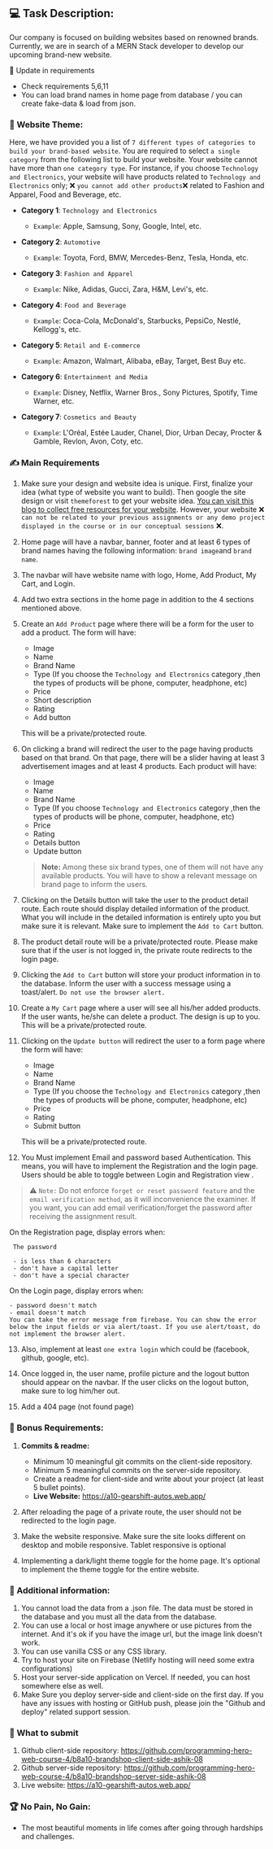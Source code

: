 ## 💻 Task Description:

Our company is focused on building websites based on renowned brands. Currently, we are in search of a MERN Stack developer to develop our upcoming brand-new website.

🚩 Update in requirements
  - Check requirements 5,6,11
  - You can load brand names in home page from database / you can create fake-data & load from json.

### 🧮 Website Theme:

Here, we have provided you a list of `7 different types of categories to build your brand-based website`. You are required to select `a single category` from the following list to build your website. Your website cannot have more than `one category type`. For instance, if you choose `Technology and Electronics`, your website will have products related to `Technology and Electronics` only; :x: `you cannot add other products`:x: related to Fashion and Apparel, Food and Beverage, etc.

- **Category 1**: `Technology and Electronics`

  - `Example`: Apple, Samsung, Sony, Google, Intel, etc.

- **Category 2**: `Automotive`

  - `Example`: Toyota, Ford, BMW, Mercedes-Benz, Tesla, Honda, etc.

- **Category 3**: `Fashion and Apparel`

  - `Example`: Nike, Adidas, Gucci, Zara, H&M, Levi's, etc.

- **Category 4**: `Food and Beverage`

  - `Example`: Coca-Cola, McDonald's, Starbucks, PepsiCo, Nestlé, Kellogg's, etc.

- **Category 5**: `Retail and E-commerce`

  - `Example`: Amazon, Walmart, Alibaba, eBay, Target, Best Buy etc.

- **Category 6**: `Entertainment and Media`

  - `Example`: Disney, Netflix, Warner Bros., Sony Pictures, Spotify, Time Warner, etc.

- **Category 7**: `Cosmetics and Beauty`

  - `Example`: L'Oréal, Estée Lauder, Chanel, Dior, Urban Decay, Procter & Gamble, Revlon, Avon, Coty, etc.

### ✍️ Main Requirements

1. Make sure your design and website idea is unique. First, finalize your idea (what type of website you want to build). Then google the site design or visit `themeforest` to get your website idea. [You can visit this blog to collect free resources for your website](https://bootcamp.uxdesign.cc/free-images-and-resources-collection-for-website-c77f2fc46ce5). However, your website :x: `can not be related to your previous assignments or any demo project displayed in the course or in our conceptual sessions` :x:.

2. Home page will have a navbar, banner, footer and at least 6 types of brand names having the following information: `brand image`and `brand name`.

3. The navbar will have website name with logo, Home, Add Product, My Cart, and Login.

4. Add two extra sections in the home page in addition to the 4 sections mentioned above.

5. Create an `Add Product` page where there will be a form for the user to add a product. The form will have:

   - Image
   - Name
   - Brand Name
   - Type (If you choose the `Technology and Electronics` category ,then the types of products will be phone, computer, headphone, etc)
   - Price
   - Short description
   - Rating
   - Add button

   This will be a private/protected route.

6. On clicking a brand will redirect the user to the page having products based on that brand. On that page, there will be a slider having at least 3 advertisement images and at least 4 products. Each product will have:

   - Image
   - Name
   - Brand Name
   - Type (If you choose `Technology and Electronics` category ,then the types of products will be phone, computer, headphone, etc)
   - Price
   - Rating
   - Details button
   - Update button

   > **Note:** Among these six brand types, one of them will not have any available products. You will have to show a relevant message on brand page to inform the users.

7. Clicking on the Details button will take the user to the product detail route. Each route should display detailed information of the product. What you will include in the detailed information is entirely upto you but make sure it is relevant. Make sure to implement the `Add to Cart` button.

8. The product detail route will be a private/protected route. Please make sure that if the user is not logged in, the private route redirects to the login page.

9. Clicking the `Add to Cart` button will store your product information in to the database. Inform the user with a success message using a toast/alert. `Do not use the browser alert.`

10. Create a `My Cart` page where a user will see all his/her added products. If the user wants, he/she can delete a product. The design is up to you. This will be a private/protected route.

11. Clicking on the `Update button` will redirect the user to a form page where the form will have:

    - Image
    - Name
    - Brand Name
    - Type (If you choose the `Technology and Electronics` category ,then the types of products will be phone, computer, headphone, etc)
    - Price
    - Rating
    - Submit button

    This will be a private/protected route.

12. You Must implement Email and password based Authentication. This means, you will have to implement the Registration and the login page. Users should be able to toggle between Login and Registration view .

> ⚠️ `Note:` Do not enforce `forget or reset password feature` and the `email verification method`, as it will inconvenience the examiner. If you want, you can add email verification/forget the password after receiving the assignment result.

On the Registration page, display errors when:

     The password

     - is less than 6 characters
     - don't have a capital letter
     - don't have a special character

On the Login page, display errors when:

    - password doesn't match
    - email doesn't match
    You can take the error message from firebase. You can show the error below the input fields or via alert/toast. If you use alert/toast, do not implement the browser alert.

13. Also, implement at least `one extra login` which could be (facebook, github, google, etc).

14. Once logged in, the user name, profile picture and the logout button should appear on the navbar. If the user clicks on the logout button, make sure to log him/her out.

15. Add a 404 page (not found page)

### 🎁 Bonus Requirements:

1. **Commits & readme:**

   - Minimum 10 meaningful git commits on the client-side repository.
   - Minimum 5 meaningful commits on the server-side repository.
   - Create a readme for client-side and write about your project (at least 5 bullet points).
   - **Live Website:** https://a10-gearshift-autos.web.app/

2. After reloading the page of a private route, the user should not be redirected to the login page.

3. Make the website responsive. Make sure the site looks different on desktop and mobile responsive. Tablet responsive is optional

4. Implementing a dark/light theme toggle for the home page. It's optional to implement the theme toggle for the entire website.

### 📃 Additional information:

1. You cannot load the data from a .json file. The data must be stored in the database and you must all the data from the database.
2. You can use a local or host image anywhere or use pictures from the internet. And it's ok if you have the image url, but the image link doesn't work.
3. You can use vanilla CSS or any CSS library.
4. Try to host your site on Firebase (Netlify hosting will need some extra configurations)
5. Host your server-side application on Vercel. If needed, you can host somewhere else as well.
6. Make Sure you deploy server-side and client-side on the first day. If you have any issues with hosting or GitHub push, please join the "Github and deploy" related support session.

### 📌 What to submit

1. Github client-side repository: https://github.com/programming-hero-web-course-4/b8a10-brandshop-client-side-ashik-08
2. Github server-side repository: https://github.com/programming-hero-web-course-4/b8a10-brandshop-server-side-ashik-08
3. Live website: https://a10-gearshift-autos.web.app/


### 🏆 No Pain, No Gain:

- The most beautiful moments in life comes after going through hardships and challenges.

